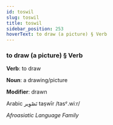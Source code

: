 ```yaml
---
id: toswil
slug: toswil
title: toswil
sidebar_position: 253
hoverText: to draw (a picture) § Verb
---
```


### to draw (a picture) § Verb

**Verb**: to draw

**Noun**: a drawing/picture

**Modifier**: drawn

Arabic تَصْوِير taṣwīr /tasˤ.wiːr/

*Afroasiatic Language Family*